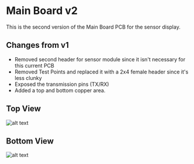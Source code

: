 # Main Board v2
This is the second version of the Main Board PCB for the sensor display.

## Changes from v1
* Removed second header for sensor module since it isn't necessary for this current PCB
* Removed Test Points and replaced it with a 2x4 female header since it's less clunky
* Exposed the transmission pins (TX/RX)
* Added a top and bottom copper area.

## Top View
![alt text][topview]

## Bottom View
![alt text][bottomview]

[topview]: https://github.com/yilverdeja/sensordisplay/blob/master/mb_versions/v2/SD_v2_topview.JPG "Main Board v2 Top View"
[bottomview]: https://github.com/yilverdeja/sensordisplay/blob/master/mb_versions/v2/SD_v2_bottomview.JPG "Main Board v2 Bottom View"
